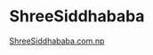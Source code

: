 # ShreeSiddhababa
<a href="https://ShreeSiddhababa.com.np" target="_blank">ShreeSiddhababa.com.np</a>
